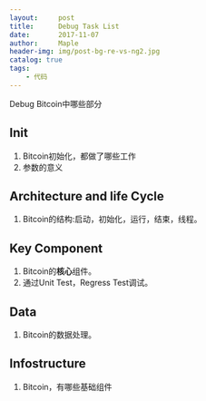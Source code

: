 ```yaml
---
layout:     post
title:      Debug Task List
date:       2017-11-07
author:     Maple
header-img: img/post-bg-re-vs-ng2.jpg
catalog: true
tags:
    - 代码
---
```

Debug Bitcoin中哪些部分

## Init
1. Bitcoin初始化，都做了哪些工作
2. 参数的意义

## Architecture and life Cycle 
1. Bitcoin的结构:启动，初始化，运行，结束，线程。

## Key Component 
1. Bitcoin的**核心**组件。
2. 通过Unit Test，Regress Test调试。

## Data
1. Bitcoin的数据处理。

## Infostructure
1. Bitcoin，有哪些基础组件


